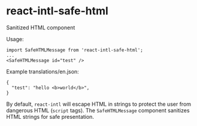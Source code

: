 # react-intl-safe-html
Sanitized HTML component

Usage:

```
import SafeHTMLMessage from 'react-intl-safe-html';
...
<SafeHTMLMessage id="test" />
```

Example translations/en.json:

```
{
  "test": "hello <b>world</b>",
}
```

By default, `react-intl` will escape HTML in strings to protect the user from dangerous HTML (`script` tags). The `SafeHTMLMessage` component sanitizes HTML strings for safe presentation.

